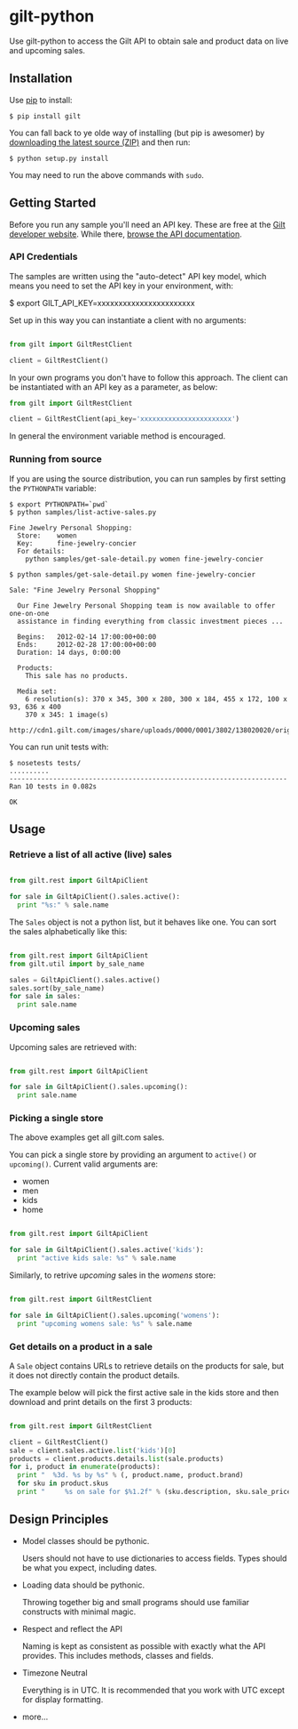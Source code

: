 # gilt-python

Use gilt-python to access the Gilt API to obtain sale and product data on live and upcoming sales.

## Installation

Use [pip](http://www.pip-installer.org/en/latest/) to install:

    $ pip install gilt

You can fall back to ye olde way of installing (but pip is awesomer) by
[downloading the latest source (ZIP)](https://github.com/gilt/gilt-python/zipball/master "gilt-pythonsource code") and then run:

    $ python setup.py install

You may need to run the above commands with `sudo`.

## Getting Started

Before you run any sample you'll need an API key. These are free at the [Gilt developer website](https://dev.gilt.com/user/register). While there, [browse the API documentation](https://dev.gilt.com/page/gilt-public-apis).

### API Credentials

The samples are written using the "auto-detect" API key model, which means you need to set
the API key in your environment, with:

   $ export GILT_API_KEY=xxxxxxxxxxxxxxxxxxxxxxx

Set up in this way you can instantiate a client with no arguments:

```python

from gilt import GiltRestClient

client = GiltRestClient()
```

In your own programs you don't have to follow this approach. The client can be instantiated with an API key as a parameter, as below:

```python
from gilt import GiltRestClient

client = GiltRestClient(api_key='xxxxxxxxxxxxxxxxxxxxxxx')
```

In general the environment variable method is encouraged.

### Running from source

If you are using the source distribution, you can run samples by first setting the ``PYTHONPATH`` variable:

    $ export PYTHONPATH=`pwd`
    $ python samples/list-active-sales.py 

    Fine Jewelry Personal Shopping:
      Store:    women
      Key:      fine-jewelry-concier
      For details:
        python samples/get-sale-detail.py women fine-jewelry-concier
    
    $ python samples/get-sale-detail.py women fine-jewelry-concier
    
    Sale: "Fine Jewelry Personal Shopping"
    
      Our Fine Jewelry Personal Shopping team is now available to offer one-on-one
      assistance in finding everything from classic investment pieces ...
    
      Begins:   2012-02-14 17:00:00+00:00
      Ends:     2012-02-28 17:00:00+00:00
      Duration: 14 days, 0:00:00
    
      Products:
        This sale has no products.
    
      Media set:
        6 resolution(s): 370 x 345, 300 x 280, 300 x 184, 455 x 172, 100 x 93, 636 x 400
        370 x 345: 1 image(s)
          http://cdn1.gilt.com/images/share/uploads/0000/0001/3802/138020020/orig.jpg

You can run unit tests with:

    $ nosetests tests/
    ..........
    ----------------------------------------------------------------------
    Ran 10 tests in 0.082s
    
    OK
    

## Usage

### Retrieve a list of all active (live) sales

```python

from gilt.rest import GiltApiClient

for sale in GiltApiClient().sales.active():
  print "%s:" % sale.name
```

The `Sales` object is not a python list, but it behaves like one.  You can sort the sales alphabetically like this:

```python

from gilt.rest import GiltApiClient
from gilt.util import by_sale_name

sales = GiltApiClient().sales.active()
sales.sort(by_sale_name)
for sale in sales:
  print sale.name
```

### Upcoming sales

Upcoming sales are retrieved with:

```python

from gilt.rest import GiltApiClient

for sale in GiltApiClient().sales.upcoming():
  print sale.name
```

### Picking a single store

The above examples get all gilt.com sales.

You can pick a single store by providing an argument to ``active()`` or ``upcoming()``. Current valid arguments are:

* women
* men
* kids
* home

```python

from gilt.rest import GiltApiClient

for sale in GiltApiClient().sales.active('kids'):
  print "active kids sale: %s" % sale.name
```

Similarly, to retrive *upcoming* sales in the *womens* store:

```python

from gilt.rest import GiltRestClient

for sale in GiltApiClient().sales.upcoming('womens'):
  print "upcoming womens sale: %s" % sale.name
```

### Get details on a product in a sale

A ``Sale`` object contains URLs to retrieve details on the products for sale, but it does not directly contain the product details.

The example below will pick the first active sale in the kids store and then download and print details on the first 3 products:

```python

from gilt.rest import GiltRestClient

client = GiltRestClient()
sale = client.sales.active.list('kids')[0]
products = client.products.details.list(sale.products)
for i, product in enumerate(products):
  print "  %3d. %s by %s" % (, product.name, product.brand)
  for sku in product.skus
  print "     %s on sale for $%1.2f" % (sku.description, sku.sale_price)

```

## Design Principles

* Model classes should be pythonic.

  Users should not have to use dictionaries to access fields.
  Types should be what you expect, including dates.

* Loading data should be pythonic.

  Throwing together big and small programs should use familiar constructs with minimal magic.

* Respect and reflect the API

  Naming is kept as consistent as possible with exactly what the API provides.
  This includes methods, classes and fields.

* Timezone Neutral

  Everything is in UTC. It is recommended that you work with UTC except for display formatting.

* more...

